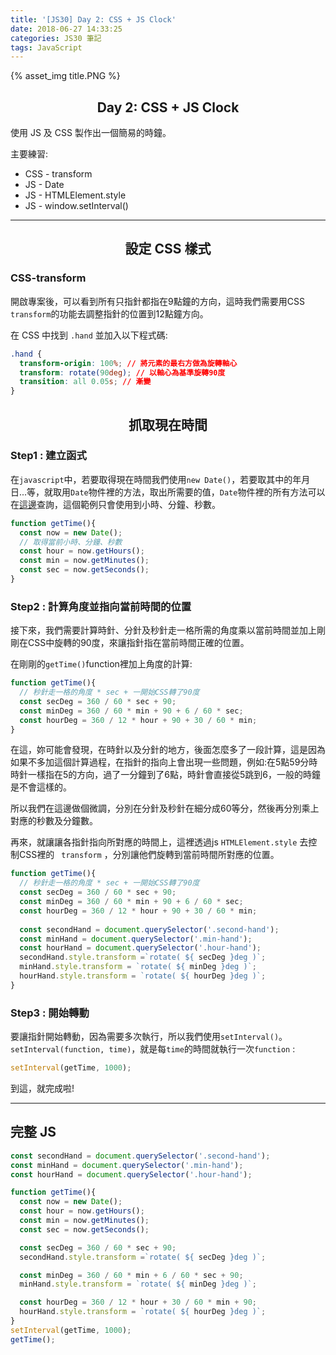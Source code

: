 ```yaml
---
title: '[JS30] Day 2: CSS + JS Clock'
date: 2018-06-27 14:33:25
categories: JS30 筆記
tags: JavaScript
---
```


{% asset_img title.PNG %}

## <center>Day 2: CSS + JS Clock</center>
使用 JS 及 CSS 製作出一個簡易的時鐘。

主要練習:
* CSS - transform
* JS - Date
* JS - HTMLElement.style
* JS - window.setInterval()

---
## <center>設定 CSS 樣式</center>
### CSS-transform
開啟專案後，可以看到所有只指針都指在9點鐘的方向，這時我們需要用CSS `transform`的功能去調整指針的位置到12點鐘方向。

在 CSS 中找到 `.hand` 並加入以下程式碼:

```css
.hand {
  transform-origin: 100%; // 將元素的最右方做為旋轉軸心
  transform: rotate(90deg); // 以軸心為基準旋轉90度
  transition: all 0.05s; // 漸變
}

```

##  <center>抓取現在時間</center>
### Step1 : 建立函式
在`javascript`中，若要取得現在時間我們使用`new Date()`，若要取其中的年月日...等，就取用`Date`物件裡的方法，取出所需要的值，`Date`物件裡的所有方法可以在[這邊](https://developer.mozilla.org/zh-TW/docs/Web/JavaScript/Reference/Global_Objects/Date)查詢，這個範例只會使用到小時、分鐘、秒數。

```js
function getTime(){
  const now = new Date();
  // 取得當前小時、分鐘、秒數
  const hour = now.getHours();
  const min = now.getMinutes();
  const sec = now.getSeconds();
}
```
### Step2 : 計算角度並指向當前時間的位置
接下來，我們需要計算時針、分針及秒針走一格所需的角度乘以當前時間並加上剛剛在CSS中旋轉的90度，來讓指針指在當前時間正確的位置。

在剛剛的`getTime()`function裡加上角度的計算:
```js
function getTime(){
  // 秒針走一格的角度 * sec + 一開始CSS轉了90度
  const secDeg = 360 / 60 * sec + 90;
  const minDeg = 360 / 60 * min + 90 + 6 / 60 * sec;
  const hourDeg = 360 / 12 * hour + 90 + 30 / 60 * min;
}
```
在這，妳可能會發現，在時針以及分針的地方，後面怎麼多了一段計算，這是因為如果不多加這個計算過程，在指針的指向上會出現一些問題，例如:在5點59分時時針一樣指在5的方向，過了一分鐘到了6點，時針會直接從5跳到6，一般的時鐘是不會這樣的。

所以我們在這邊做個微調，分別在分針及秒針在細分成60等分，然後再分別乘上對應的秒數及分鐘數。

再來，就讓讓各指針指向所對應的時間上，這裡透過js `HTMLElement.style` 去控制CSS裡的 `
transform` ，分別讓他們旋轉到當前時間所對應的位置。
```js
function getTime(){
  // 秒針走一格的角度 * sec + 一開始CSS轉了90度
  const secDeg = 360 / 60 * sec + 90;
  const minDeg = 360 / 60 * min + 90 + 6 / 60 * sec;
  const hourDeg = 360 / 12 * hour + 90 + 30 / 60 * min;
  
  const secondHand = document.querySelector('.second-hand');
  const minHand = document.querySelector('.min-hand');
  const hourHand = document.querySelector('.hour-hand');
  secondHand.style.transform =`rotate( ${ secDeg }deg )`;
  minHand.style.transform = `rotate( ${ minDeg }deg )`;
  hourHand.style.transform = `rotate( ${ hourDeg }deg )`;
}
```

### Step3 : 開始轉動

要讓指針開始轉動，因為需要多次執行，所以我們使用`setInterval()`。
`setInterval(function, time)`，就是每`time`的時間就執行一次`function` : 

```js
setInterval(getTime, 1000);
```
到這，就完成啦!

---

## 完整 JS

```js
const secondHand = document.querySelector('.second-hand');
const minHand = document.querySelector('.min-hand');
const hourHand = document.querySelector('.hour-hand');

function getTime(){
  const now = new Date();
  const hour = now.getHours();
  const min = now.getMinutes();
  const sec = now.getSeconds();

  const secDeg = 360 / 60 * sec + 90;
  secondHand.style.transform =`rotate( ${ secDeg }deg )`;

  const minDeg = 360 / 60 * min + 6 / 60 * sec + 90;
  minHand.style.transform = `rotate( ${ minDeg }deg )`;

  const hourDeg = 360 / 12 * hour + 30 / 60 * min + 90;
  hourHand.style.transform = `rotate( ${ hourDeg }deg )`;
}
setInterval(getTime, 1000);
getTime();
```


